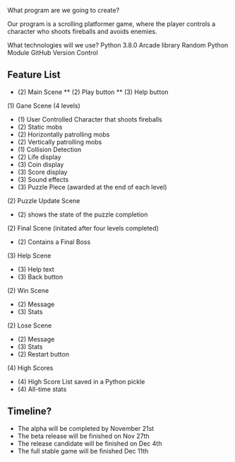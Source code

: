 What program are we going to create?

Our program is a scrolling platformer game, where the player controls a character who shoots fireballs and avoids enemies.

What technologies will we use? 
Python 3.8.0
Arcade library
Random Python Module
GitHub Version Control

## Feature List
* (2) Main Scene
** (2) Play button
** (3) Help button


(1) Gane Scene (4 levels)
* (1) User Controlled Character that shoots fireballs
* (2) Static mobs
* (2) Horizontally patrolling mobs
* (2) Vertically patrolling mobs
* (1) Collision Detection
* (2) Life display
* (3) Coin display
* (3) Score display
* (3) Sound effects
* (3) Puzzle Piece (awarded at the end of each level)


(2) Puzzle Update Scene
* (2) shows the state of the puzzle completion


(2) Final Scene (initated after four levels completed)
* (2) Contains a Final Boss


(3) Help Scene
* (3) Help text
* (3) Back button

(2) Win Scene
* (2) Message
* (3) Stats

(2) Lose Scene
* (2) Message
* (3) Stats
* (2) Restart button

(4) High Scores
* (4) High Score List saved in a Python pickle
* (4) All-time stats


## Timeline?
* The alpha will be completed by November 21st
* The beta release will be finished on Nov 27th
* The release candidate will be finished on Dec 4th
* The full stable game will be finished Dec 11th
